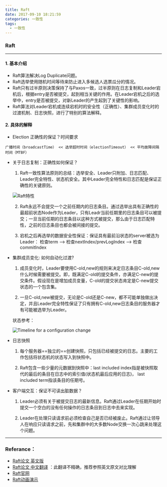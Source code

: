 ```yaml
---
title: Raft
date: 2017-09-10 18:21:59
categories: 一致性
tags: 
  - 一致性
---
```


### Raft

---

#### 1. 基本介绍
- Raft算法解决Log Duplicate问题。
- Raft选举使用随机时间等待来防止进入多候选人选票瓜分的情况。
- Raft只有过半原则决策保持了与Paxos一致，过半原则在日志复制和Leader宕机后，根据entry是否被提交，起到相当关键的作用。在Leader宕机之后的选举中，entry是否被提交，对新Leader的产生起到了关键性的影响。
- Raft算法对Leader宕机或连续宕机时的安全性（正确性）、集群成员变化时的过渡机制、日志快照，进行了特别的算法解释。

#### 2. 具体的解释
- Election 正确性的保证？时间要求

```
广播时间（broadcastTime） << 选举超时时间（electionTimeout） << 平均故障间隔时间（MTBF）
```

<!-- more -->

- 关于日志复制：正确性如何保证？
    1. Raft一致性算法原则的总结：选举安全、Leader只附加、日志匹配、Leader完全特性、状态机安全。其中Leader完全特性和日志匹配是保证正确性的关键原则。

    ![Raft特性](Raft_Properties.png) 
    
    2. Raft永远不会提交一个之前任期内的日志条目。通过选举出具有正确性的最超前状态Node作为Leader，只有Leadr当前任期里的日志条目可以被提交；一旦当前任期的日志条目以这种方式被提交，那么由于日志匹配特性，之前的日志条目也都会被间接的提交。
    
    3. 宕机之后再选举的数据安全性保证：保证具有最前沿状态的server被选为Leader：
        检查term ——> 检查nextIndex/prevLogIndex ——> 检查commitIndex
    
- 集群成员变化: 如何自动化过渡?
    1. 成员变化时，Leader要使用C-old,new的规则来决定日志条目C-old,new什么时候需要被提交。即，既满足C-old的提交条件，亦满足C-new的提交条件。假设现在是增加成员变量，C-old的提交状态肯定是C-new提交状态的一个包含集。
    
    2. 一旦C-old,new被提交，无论是C-old还是C-new，都不可能单独做出决定，并且Leader完全特性保证了只有拥有C-old,new日志条目的服务器才有可能被选举为Leader。

    状态参考：
    
    ![Timeline for a configuration change](Cluster_membership_changes.png)

- 日志快照
    1. 每个服务器==独立的==创建快照，只包括已经被提交的日志。主要的工作包括将状态机的状态写入到快照中。
    
    2. Raft包含一些少量的元数据到快照中：last included index指是被快照取代的最后的条目在日志中的索引值(状态机最后应用的日志)， last included term指该条目的任期号。

- 客户端交互：保证不可读出脏数据？
    1. Leader必须有关于被提交日志的最新信息。Raft通过Leader在任期开始时提交一个空白的没有任何操作的日志条目到日志中去来实现。

    2. Leader在处理只读请求前必须检查自己是否已经被废止。Raft通过让领导人在响应只读请求之前，先和集群中的大多数Node交换一次心跳来处理这个问题。

---

### Referance：
- [Raft论文 英文版](https://ramcloud.atlassian.net/wiki/download/attachments/6586375/raft.pdf)
- [Raft论文 中文翻译](https://github.com/maemual/raft-zh_cn/blob/master/raft-zh_cn.md) ：此翻译不精确，推荐参照英文原文对比理解
- [Raft官网](https://raft.github.io/)
- [Raft动画演示](http://thesecretlivesofdata.com/raft/)
